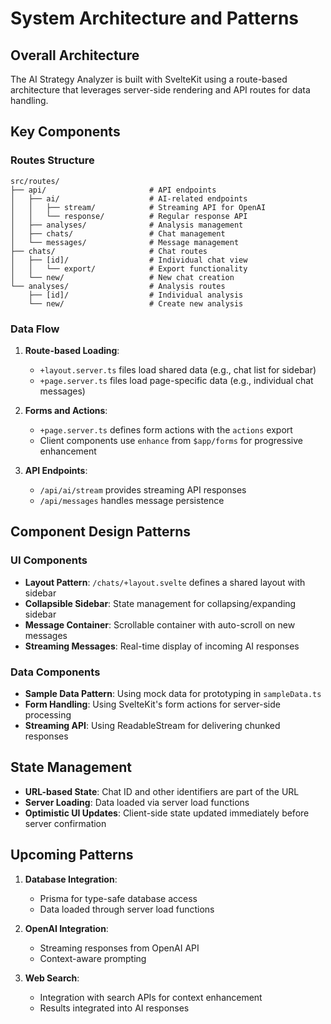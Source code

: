 # System Architecture and Patterns

## Overall Architecture

The AI Strategy Analyzer is built with SvelteKit using a route-based architecture that leverages server-side rendering and API routes for data handling.

## Key Components

### Routes Structure

```
src/routes/
├── api/                       # API endpoints
│   ├── ai/                    # AI-related endpoints
│   │   ├── stream/            # Streaming API for OpenAI
│   │   └── response/          # Regular response API
│   ├── analyses/              # Analysis management
│   ├── chats/                 # Chat management
│   └── messages/              # Message management
├── chats/                     # Chat routes
│   ├── [id]/                  # Individual chat view
│   │   └── export/            # Export functionality
│   └── new/                   # New chat creation
└── analyses/                  # Analysis routes
    ├── [id]/                  # Individual analysis
    └── new/                   # Create new analysis
```

### Data Flow

1. **Route-based Loading**:

   - `+layout.server.ts` files load shared data (e.g., chat list for sidebar)
   - `+page.server.ts` files load page-specific data (e.g., individual chat messages)

2. **Forms and Actions**:

   - `+page.server.ts` defines form actions with the `actions` export
   - Client components use `enhance` from `$app/forms` for progressive enhancement

3. **API Endpoints**:
   - `/api/ai/stream` provides streaming API responses
   - `/api/messages` handles message persistence

## Component Design Patterns

### UI Components

- **Layout Pattern**: `/chats/+layout.svelte` defines a shared layout with sidebar
- **Collapsible Sidebar**: State management for collapsing/expanding sidebar
- **Message Container**: Scrollable container with auto-scroll on new messages
- **Streaming Messages**: Real-time display of incoming AI responses

### Data Components

- **Sample Data Pattern**: Using mock data for prototyping in `sampleData.ts`
- **Form Handling**: Using SvelteKit's form actions for server-side processing
- **Streaming API**: Using ReadableStream for delivering chunked responses

## State Management

- **URL-based State**: Chat ID and other identifiers are part of the URL
- **Server Loading**: Data loaded via server load functions
- **Optimistic UI Updates**: Client-side state updated immediately before server confirmation

## Upcoming Patterns

1. **Database Integration**:

   - Prisma for type-safe database access
   - Data loaded through server load functions

2. **OpenAI Integration**:

   - Streaming responses from OpenAI API
   - Context-aware prompting

3. **Web Search**:
   - Integration with search APIs for context enhancement
   - Results integrated into AI responses
